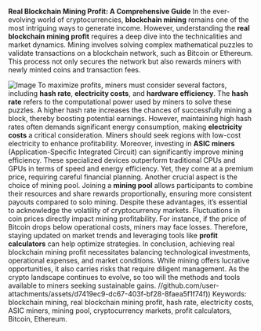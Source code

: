 **Real Blockchain Mining Profit: A Comprehensive Guide**
In the ever-evolving world of cryptocurrencies, **blockchain mining** remains one of the most intriguing ways to generate income. However, understanding the **real blockchain mining profit** requires a deep dive into the technicalities and market dynamics. Mining involves solving complex mathematical puzzles to validate transactions on a blockchain network, such as Bitcoin or Ethereum. This process not only secures the network but also rewards miners with newly minted coins and transaction fees.

![Image](https://github.com/user-attachments/assets/d7419ec9-dc67-403f-bf28-8faea5f1f74f)
To maximize profits, miners must consider several factors, including **hash rate**, **electricity costs**, and **hardware efficiency**. The **hash rate** refers to the computational power used by miners to solve these puzzles. A higher hash rate increases the chances of successfully mining a block, thereby boosting potential earnings. However, maintaining high hash rates often demands significant energy consumption, making **electricity costs** a critical consideration. Miners should seek regions with low-cost electricity to enhance profitability.
Moreover, investing in **ASIC miners** (Application-Specific Integrated Circuit) can significantly improve mining efficiency. These specialized devices outperform traditional CPUs and GPUs in terms of speed and energy efficiency. Yet, they come at a premium price, requiring careful financial planning. Another crucial aspect is the choice of mining pool. Joining a **mining pool** allows participants to combine their resources and share rewards proportionally, ensuring more consistent payouts compared to solo mining.
Despite these advantages, it’s essential to acknowledge the volatility of cryptocurrency markets. Fluctuations in coin prices directly impact mining profitability. For instance, if the price of Bitcoin drops below operational costs, miners may face losses. Therefore, staying updated on market trends and leveraging tools like **profit calculators** can help optimize strategies.
In conclusion, achieving real blockchain mining profit necessitates balancing technological investments, operational expenses, and market conditions. While mining offers lucrative opportunities, it also carries risks that require diligent management. As the crypto landscape continues to evolve, so too will the methods and tools available to miners seeking sustainable gains.
 //github.com/user-attachments/assets/d7419ec9-dc67-403f-bf28-8faea5f1f74f))
Keywords: blockchain mining, real blockchain mining profit, hash rate, electricity costs, ASIC miners, mining pool, cryptocurrency markets, profit calculators, Bitcoin, Ethereum.

